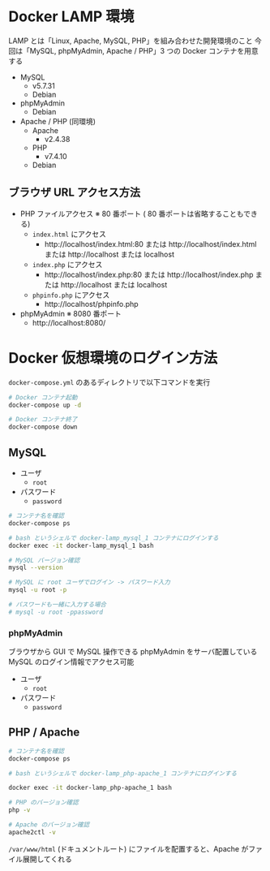 
# Docker LAMP 環境

LAMP とは「Linux, Apache, MySQL, PHP」を組み合わせた開発環境のこと
今回は「MySQL, phpMyAdmin, Apache / PHP」3 つの Docker コンテナを用意する

- MySQL
    - v5.7.31
    - Debian
- phpMyAdmin
    - Debian
- Apache / PHP (同環境)
    - Apache
        - v2.4.38
    - PHP
        - v7.4.10
    - Debian

## ブラウザ URL アクセス方法

- PHP ファイルアクセス ※ 80 番ポート ( 80 番ポートは省略することもできる)
    - `index.html` にアクセス
        - http://localhost/index.html:80 または http://localhost/index.html または http://localhost または localhost
    - `index.php` にアクセス
        - http://localhost/index.php:80 または http://localhost/index.php または http://localhost または localhost
    - `phpinfo.php` にアクセス
        - http://localhost/phpinfo.php
- phpMyAdmin ※ 8080 番ポート
    - http://localhost:8080/

# Docker 仮想環境のログイン方法

`docker-compose.yml` のあるディレクトリで以下コマンドを実行

```sh
# Docker コンテナ起動
docker-compose up -d

# Docker コンテナ終了
docker-compose down
```

## MySQL

- ユーザ
    - `root`
- パスワード
    - `password`

```sh
# コンテナ名を確認
docker-compose ps

# bash というシェルで docker-lamp_mysql_1 コンテナにログインする
docker exec -it docker-lamp_mysql_1 bash

# MySQL バージョン確認
mysql --version

# MySQL に root ユーザでログイン -> パスワード入力
mysql -u root -p

# パスワードも一緒に入力する場合
# mysql -u root -ppassword
```

### phpMyAdmin

ブラウザから GUI で MySQL 操作できる phpMyAdmin をサーバ配置している
MySQL のログイン情報でアクセス可能

- ユーザ
    - `root`
- パスワード
    - `password`

## PHP / Apache

```sh
# コンテナ名を確認
docker-compose ps

# bash というシェルで docker-lamp_php-apache_1 コンテナにログインする

docker exec -it docker-lamp_php-apache_1 bash

# PHP のバージョン確認
php -v

# Apache のバージョン確認
apache2ctl -v
```

`/var/www/html` (ドキュメントルート) にファイルを配置すると、Apache がファイル展開してくれる
